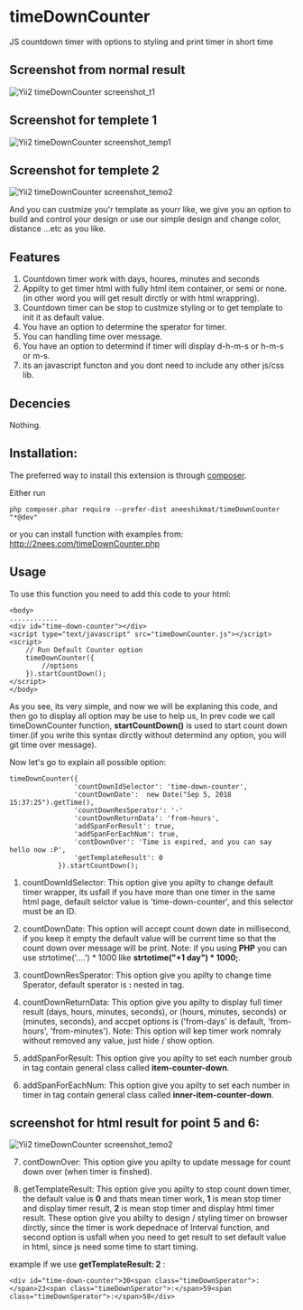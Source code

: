 # timeDownCounter
JS countdown timer with options to styling and print timer in short time 

## Screenshot from normal result

![Yii2 timeDownCounter screenshot_t1](http://2nees.com/github/timeDownCounter/temp-0.png)

## Screenshot for templete 1

![Yii2 timeDownCounter screenshot_temp1](http://2nees.com/github/timeDownCounter/temp-1.png)

## Screenshot for templete 2

![Yii2 timeDownCounter screenshot_temo2](http://2nees.com/github/timeDownCounter/temp-2.png)

And you can custmize you'r template as yourr like, we give you an option to build and control your design or use our simple design and change color, distance ...etc as you like.

## Features

1. Countdown timer work with days, houres, minutes and seconds
2. Appilty to get timer html with fully html item container, or semi or none.(in other word you will get result dirctly or with html wrappring).
3. Countdown timer can be stop to custmize styling or to get template to init it as default value.
4. You have an option to determine the sperator for timer.
5. You can handling time over message.
6. You have an option to determind if timer will display d-h-m-s or h-m-s or m-s.
7. its an javascript functon and you dont need to include any other js/css lib.

## Decencies

Nothing.

## Installation:
The preferred way to install this extension is through [composer](https://getcomposer.org/).

Either run

`php composer.phar require --prefer-dist aneeshikmat/timeDownCounter "*@dev"`

or you can install function with examples from:
http://2nees.com/timeDownCounter.php

## Usage
To use this function you need to add this code to your html: 
```
<body>
............
<div id="time-down-counter"></div>
<script type="text/javascript" src="timeDownCounter.js"></script>
<script>
    // Run Default Counter option
    timeDownCounter({
        //options
    }).startCountDown();
</script>
</body>

```
As you see, its very simple, and now we will be explaning this code, and then go to display all option may be use to help us,
In prev code we call timeDownCounter function, **startCountDown()** is used to start count down timer.(if you write this syntax dirctly without determind any option, you will git time over message).

Now let's go to explain all possible option:

```
timeDownCounter({
                'countDownIdSelector': 'time-down-counter',
                'countDownDate':  new Date("Sep 5, 2018 15:37:25").getTime(),
                'countDownResSperator': '-'
                'countDownReturnData': 'from-hours',
                'addSpanForResult': true,
                'addSpanForEachNum': true,
                'contDownOver': 'Time is expired, and you can say hello now :P',
                'getTemplateResult': 0
            }).startCountDown();
```
1) countDownIdSelector: This option give you apilty to change default timer wrapper, its usfall if you have more than one timer in the same html page, default selctor value is 'time-down-counter', and this selector must be an ID.

2) countDownDate: This option will accept count down date in millisecond, if you keep it empty the default value will be current time so that the count down over message will be print.
Note: if you using **PHP** you can use strtotime('....') * 1000 like **strtotime("+1 day") * 1000;**.

3) countDownResSperator: This option give you apilty to change time Sperator, default sperator is **:** nested in <span> tag.
    
4) countDownReturnData: This option give you apilty to display full timer result (days, hours, minutes, seconds), or (hours, minutes, seconds) or (minutes, seconds), and accpet options is ('from-days' is default, 'from-hours', 'from-minutes').
Note: This option will kep timer work nomraly without removed any value, just hide / show option.

5) addSpanForResult: This option give you apilty to set each number groub in <span> tag contain general class called **item-counter-down**.
    
6) addSpanForEachNum: This option give you apilty to set each number in timer in <span> tag contain general class called **inner-item-counter-down**. 
    
## screenshot for html result for point 5 and 6: 

![Yii2 timeDownCounter screenshot_temo2](http://2nees.com/github/timeDownCounter/temp-3.png)

7) contDownOver: This option give you apilty to update message for count down over (when timer is finshed).

8) getTemplateResult: This option give you apilty to stop count down timer, the default value is **0** and thats mean timer work, **1** is mean stop timer and display timer result, **2** is mean stop timer and display html timer result.
These option give you abilty to design / styling timer on browser dirctly, since the timer is work depednace of Interval function, and second option is usfall when you need to get result to set default value in html, since js need some time to start timing.

example if we use **getTemplateResult: 2** :
```
<div id="time-down-counter">30<span class="timeDownSperator">:</span>23<span class="timeDownSperator">:</span>59<span class="timeDownSperator">:</span>58</div>
```
